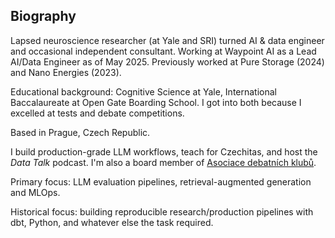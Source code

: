 ## Biography

Lapsed neuroscience researcher (at Yale and SRI) turned AI & data engineer and occasional independent consultant. Working at Waypoint AI as a Lead AI/Data Engineer as of May 2025. Previously worked at Pure Storage (2024) and Nano Energies (2023).

Educational background: Cognitive Science at Yale, International Baccalaureate at Open Gate Boarding School. I got into both because I excelled at tests and debate competitions.

Based in Prague, Czech Republic.

I build production-grade LLM workflows, teach for Czechitas, and host the *Data Talk* podcast. I'm also a board member of [Asociace debatních klubů](https://www.debatovani.cz/).

Primary focus: LLM evaluation pipelines, retrieval-augmented generation and MLOps.

Historical focus: building reproducible research/production pipelines with dbt, Python, and whatever else the task required.